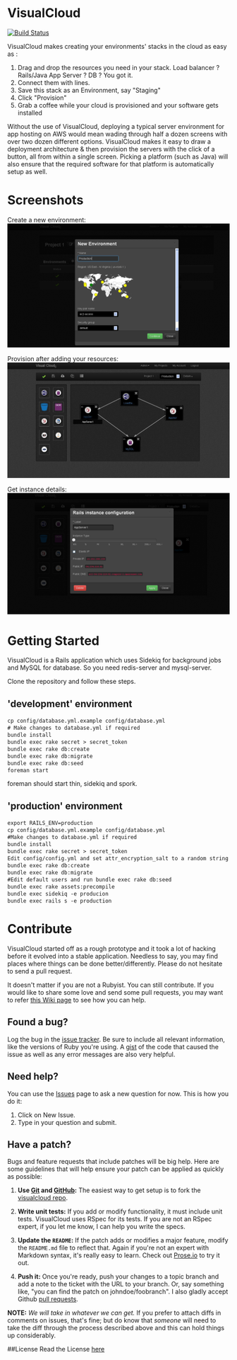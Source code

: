 VisualCloud
============
[![Build Status](https://travis-ci.org/neevtechnologies/visualcloud.png?branch=master)](https://travis-ci.org/neevtechnologies/visualcloud)


VisualCloud makes creating your environments' stacks in the cloud as easy as :

1. Drag and drop the resources you need in your stack. Load balancer ? Rails/Java App Server ? DB ? You got it.
2. Connect them with lines.
3. Save this stack as an Environment, say "Staging"
4. Click "Provision"
5. Grab a coffee while your cloud is provisioned and your software gets installed

Without the use of VisualCloud, deploying a typical
server environment for app hosting on AWS would mean wading through half a dozen screens
with over two dozen different options. VisualCloud makes it easy to draw a deployment
architecture & then provision the servers with the click of a button, all from within a
single screen. Picking a platform (such as Java) will also ensure that the required software
for that platform is automatically setup as well.

# Screenshots
Create a new environment:
![Configure your environment](/screenshots/environment-config.PNG?raw=true)

Provision after adding your resources:
![Add resources](/screenshots/environment.JPG?raw=true)

Get instance details:
![Instance details](/screenshots/instance.PNG?raw=true)

# Getting Started

VisualCloud is a Rails application which uses Sidekiq for
background jobs and MySQL for database.
So you need redis-server and mysql-server.

Clone the repository and follow these steps.

## 'development' environment

```shell
cp config/database.yml.example config/database.yml
# Make changes to database.yml if required
bundle install
bundle exec rake secret > secret_token
bundle exec rake db:create
bundle exec rake db:migrate
bundle exec rake db:seed
foreman start
```

foreman should start thin, sidekiq and spork.

## 'production' environment
```shell
export RAILS_ENV=production
cp config/database.yml.example config/database.yml
#Make changes to database.yml if required
bundle install
bundle exec rake secret > secret_token
Edit config/config.yml and set attr_encryption_salt to a random string
bundle exec rake db:create
bundle exec rake db:migrate
#Edit default users and run bundle exec rake db:seed
bundle exec rake assets:precompile
bundle exec sidekiq -e producion
bundle exec rails s -e production
```

# Contribute

VisualCloud started off as a rough prototype and it took a lot of hacking
before it evolved into a stable application. Needless to say, you may find
places where things can be done better/differently. Please do not hesitate to
send a pull request.

It doesn't matter if you are not a Rubyist. You can still contribute.
If you would like to share some love and send some pull requests, you may want
to refer [this Wiki page](https://github.com/neevtechnologies/visualcloud/wiki/Contributing-to-VisualCloud) to see how you can help.

## Found a bug?

Log the bug in the [issue tracker](https://github.com/neevtechnologies/visualcloud/issues). Be sure to include all relevant information, like
the versions of Ruby you're using. A [gist](http://gist.github.com/)
of the code that caused the issue as well as any error messages are also very
helpful.

## Need help?

You can use the [Issues](https://github.com/neevtechnologies/visualcloud/issues) page to ask a new question for now. This is how you do it:
1. Click on New Issue.
2. Type in your question and submit.

## Have a patch?

Bugs and feature requests that include patches will be big help.
Here are some guidelines that will help ensure your patch
can be applied as quickly as possible:

1. **Use [Git](http://git-scm.com) and [GitHub](http://github.com):**
   The easiest way to get setup is to fork the
   [visualcloud repo](http://github.com/neevtechnologies/visualcloud/).

2. **Write unit tests:** If you add or modify functionality, it must
   include unit tests. VisualCloud uses RSpec for its tests. If you are not an
   RSpec expert, if you let me know, I can help you write the specs.

3. **Update the `README`:** If the patch adds or modifies a major feature,
   modify the `README.md` file to reflect that. Again if you're not an
   expert with Markdown syntax, it's really easy to learn. Check out [Prose.io](http://prose.io/) to
   try it out.

4. **Push it:** Once you're ready, push your changes to a topic branch
   and add a note to the ticket with the URL to your branch. Or, say
   something like, "you can find the patch on johndoe/foobranch". I also
   gladly accept Github [pull requests](http://help.github.com/pull-requests/).

__NOTE:__ _We will take in whatever we can get._ If you prefer to
attach diffs in comments on issues, that's fine; but do know
that _someone_ will need to take the diff through the process described
above and this can hold things up considerably.


##License
Read the License [here](https://github.com/neevtechnologies/visualcloud/blob/master/LICENSE.txt)
